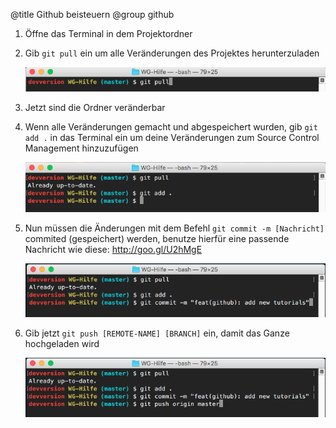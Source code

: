 ﻿@title Github beisteuern
@group github

1. Öffne das Terminal in dem Projektordner

2. Gib `git pull` ein um alle Veränderungen des Projektes herunterzuladen

    ![Screenshot 1](screen1.png)

3. Jetzt sind die Ordner veränderbar

4. Wenn alle Veränderungen gemacht und abgespeichert wurden, gib `git add .` in das Terminal ein um deine Veränderungen zum Source Control Management hinzuzufügen

    ![Screenshot 2](screen2.png)

5. Nun müssen die Änderungen mit dem Befehl `git commit -m [Nachricht]` commited (gespeichert) werden, benutze hierfür eine passende Nachricht wie diese: http://goo.gl/U2hMgE
    
    ![Screenshot 3](screen3.png)

6. Gib jetzt `git push [REMOTE-NAME] [BRANCH]` ein, damit das Ganze hochgeladen wird 

    ![Screenshot 4](screen4.png)
